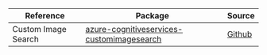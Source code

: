 | Reference | Package | Source |
|---|---|---|
|Custom Image Search|[azure-cognitiveservices-customimagesearch](https://repo1.maven.org/maven2/com/microsoft/azure/cognitiveservices/azure-cognitiveservices-customimagesearch)|[Github](https://github.com/Azure/azure-sdk-for-java)|
